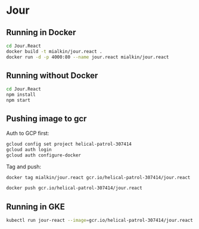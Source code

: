 # Jour

## Running in Docker

```bash
cd Jour.React
docker build -t mialkin/jour.react .
docker run -d -p 4000:80 --name jour.react mialkin/jour.react
```

## Running without Docker

```bash
cd Jour.React
npm install
npm start
```

## Pushing image to gcr

Auth to GCP first:

```bash
gcloud config set project helical-patrol-307414
gcloud auth login
gcloud auth configure-docker

```

Tag and push:

```bash
docker tag mialkin/jour.react gcr.io/helical-patrol-307414/jour.react

docker push gcr.io/helical-patrol-307414/jour.react
```

## Running in GKE

```bash
kubectl run jour-react --image=gcr.io/helical-patrol-307414/jour.react
```
